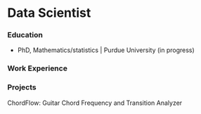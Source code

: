 # Data Scientist

### Education
- PhD,  Mathematics/statistics | Purdue University (in progress)

### Work Experience


### Projects
ChordFlow: Guitar Chord Frequency and Transition Analyzer
